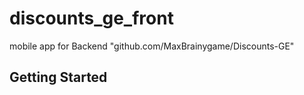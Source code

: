 # discounts_ge_front

mobile app for Backend "github.com/MaxBrainygame/Discounts-GE"

## Getting Started

